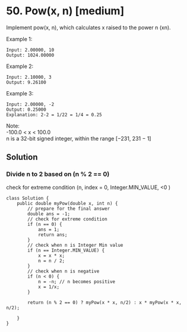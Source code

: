 # 50. Pow(x, n) [medium]     
Implement pow(x, n), which calculates x raised to the power n (xn).     

Example 1:
```
Input: 2.00000, 10
Output: 1024.00000
```
Example 2:
```
Input: 2.10000, 3
Output: 9.26100
```
Example 3:
```
Input: 2.00000, -2
Output: 0.25000
Explanation: 2-2 = 1/22 = 1/4 = 0.25
```
Note:    
-100.0 < x < 100.0    
n is a 32-bit signed integer, within the range [−231, 231 − 1]    

## Solution     
### Divide n to 2 based on (n % 2 == 0)    
check for extreme condition (n, index = 0, Integer.MIN_VALUE, <0 )     

```
class Solution {
    public double myPow(double x, int n) {
        // prepare for the final answer
        double ans = -1;    
        // check for extreme condition
        if (n == 0) {
            ans = 1;
            return ans;
        }
        // check when n is Integer Min value
        if (n == Integer.MIN_VALUE) {
            x = x * x;
            n = n / 2;
        }
        // check when n is negative 
        if (n < 0) {
            n = -n; // n becomes positive
            x = 1/x;
        }
        
        return (n % 2 == 0) ? myPow(x * x, n/2) : x * myPow(x * x, n/2); 
        
    }
}
```

